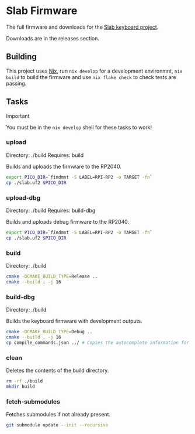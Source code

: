 # Slab Firmware
The full firmware and downloads for the [Slab keyboard project](https://github.com/headblockhead/slab).

Downloads are in the releases section.

## Building

This project uses [Nix](https://nixos.org), run `nix develop` for a development environmnt, `nix build` to build the firmware and use `nix flake check` to check tests are passing.

## Tasks

> [!IMPORTANT]
> You must be in the `nix develop` shell for these tasks to work!

### upload
Directory: ./build
Requires: build

Builds and uploads the firmware to the RP2040.

```bash
export PICO_DIR=`findmnt -S LABEL=RPI-RP2 -o TARGET -fn`
cp ./slab.uf2 $PICO_DIR
```

### upload-dbg
Directory: ./build
Requires: build-dbg

Builds and uploads debug firmware to the RP2040.

```bash
export PICO_DIR=`findmnt -S LABEL=RPI-RP2 -o TARGET -fn`
cp ./slab.uf2 $PICO_DIR
```

### build
Directory: ./build

```bash
cmake -DCMAKE_BUILD_TYPE=Release ..
cmake --build . -j 16
```

### build-dbg
Directory: ./build

Builds the keyboard firmware with development outputs.

```bash
cmake -DCMAKE_BUILD_TYPE=Debug .. 
cmake --build . -j 16
cp compile_commands.json ../ # Copies the autocomplete information for ccls.
```

### clean

Deletes the contents of the build directory.

```bash
rm -rf ./build
mkdir build
```

### fetch-submodules

Fetches submodules if not already present.

```bash
git submodule update --init --recursive
```

